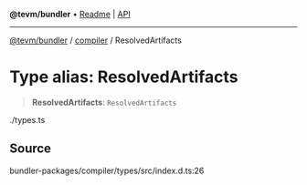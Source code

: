 **@tevm/bundler** • [Readme](../../README.md) \| [API](../../modules.md)

***

[@tevm/bundler](../../README.md) / [compiler](../README.md) / ResolvedArtifacts

# Type alias: ResolvedArtifacts

> **ResolvedArtifacts**: `ResolvedArtifacts`

./types.ts

## Source

bundler-packages/compiler/types/src/index.d.ts:26
